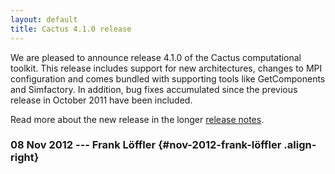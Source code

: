 ```yaml
---
layout: default
title: Cactus 4.1.0 release
---
```

We are pleased to announce release 4.1.0 of the Cactus computational
toolkit. This release includes support for new architectures, changes to
MPI configuration and comes bundled with supporting tools like
GetComponents and Simfactory. In addition, bug fixes accumulated since
the previous release in October 2011 have been included.

Read more about the new release in the longer [release
notes](http://cactuscode.org/download/releasenotes/Cactus_4.1.0).

### 08 Nov 2012 --- Frank Löffler {#nov-2012-frank-löffler .align-right}
